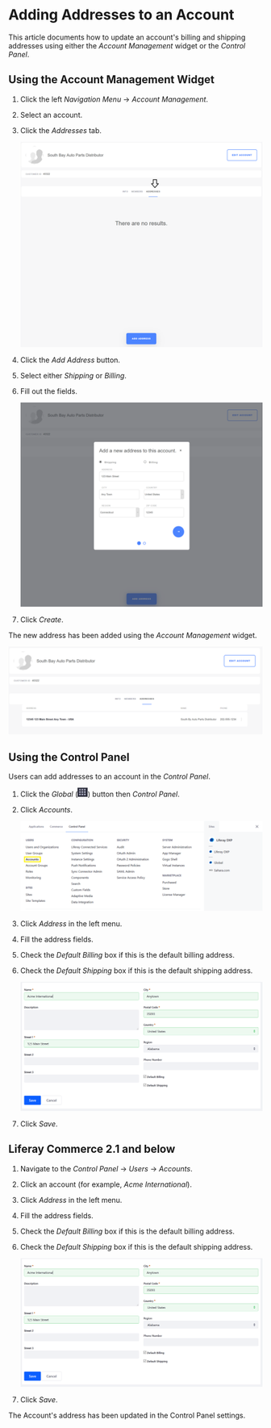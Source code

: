 # Adding Addresses to an Account

This article documents how to update an account's billing and shipping addresses using either the _Account Management_ widget or the _Control Panel_.

## Using the Account Management Widget

1. Click the left _Navigation Menu_ → _Account Management_.
1. Select an account.
1. Click the _Addresses_ tab.

    ![Viewing the Addresses Tab](./adding-addresses-to-an-account/images/01.png)

1. Click the _Add Address_ button.
1. Select either _Shipping_ or _Billing_.
1. Fill out the fields.

    ![Adding a New Shipping Address](./adding-addresses-to-an-account/images/02.png)

1. Click _Create_.

The new address has been added using the _Account Management_ widget.

![Displaying the New Address](./adding-addresses-to-an-account/images/03.png)

## Using the Control Panel

Users can add addresses to an account in the _Control Panel_.

1. Click the _Global_ (![Global Menu](../../images/icon-applications-menu.png)) button then _Control Panel_.
1. Click _Accounts_.

    ![Navigate to the Global menu to access the Accounts menu.](./adding-addresses-to-an-account/images/05.png)

1. Click _Address_ in the left menu.
1. Fill the address fields.
1. Check the _Default Billing_ box if this is the default billing address.
1. Check the _Default Shipping_ box if this is the default shipping address.

   ![Adding a New Address in the Control Panel](./adding-addresses-to-an-account/images/04.png)

1. Click _Save_.

## Liferay Commerce 2.1 and below

1. Navigate to the _Control Panel_ → _Users_ → _Accounts_.
1. Click an account (for example, _Acme International_).
1. Click _Address_ in the left menu.
1. Fill the address fields.
1. Check the _Default Billing_ box if this is the default billing address.
1. Check the _Default Shipping_ box if this is the default shipping address.

   ![Adding a New Address in the Control Panel](./adding-addresses-to-an-account/images/04.png)

1. Click _Save_.

The Account's address has been updated in the Control Panel settings.
